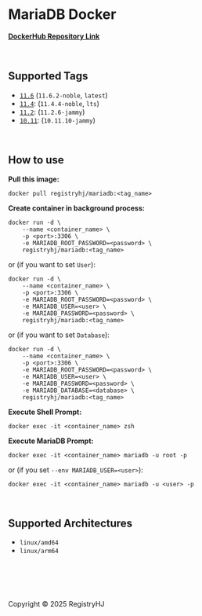 # MariaDB Docker

[**DockerHub Repository Link**](https://hub.docker.com/repository/docker/registryhj/mariadb/general)

<br />

## Supported Tags

- [`11.6`](https://hub.docker.com/repository/docker/registryhj/mariadb/tags/11.6/sha256-aa3c5c88383b5996c7ae61200817b1c433692bc9430bc494498d97d5209a2a8c) (`11.6.2-noble`, `latest`)
- [`11.4`](https://hub.docker.com/repository/docker/registryhj/mariadb/tags/11.4/sha256-e8c4c9c1c4a865a530eb6cf30f06b69eed9f825eefd499afc9f783a9b0fdbd6f): (`11.4.4-noble`, `lts`)
- [`11.2`](https://hub.docker.com/repository/docker/registryhj/mariadb/tags/11.2/sha256-547ea292b7bebd82f9cb8daca9fae574997bab03e8353f3be8e162d7d191c0a6): (`11.2.6-jammy`)
- [`10.11`](https://hub.docker.com/repository/docker/registryhj/mariadb/tags/10.11/sha256-19ef48ed41de4e20c2481bf1bb664e4ca053bf7cc8ad88b73cf57b236df91041): (`10.11.10-jammy`)

<br />

## How to use

**Pull this image:**

```
docker pull registryhj/mariadb:<tag_name>
```

**Create container in background process:**

```
docker run -d \
    --name <container_name> \
    -p <port>:3306 \
    -e MARIADB_ROOT_PASSWORD=<password> \
    registryhj/mariadb:<tag_name>
```

or (if you want to set `User`):

```
docker run -d \
    --name <container_name> \
    -p <port>:3306 \
    -e MARIADB_ROOT_PASSWORD=<password> \
    -e MARIADB_USER=<user> \
    -e MARIADB_PASSWORD=<password> \
    registryhj/mariadb:<tag_name>
```

or (if you want to set `Database`):

```
docker run -d \
    --name <container_name> \
    -p <port>:3306 \
    -e MARIADB_ROOT_PASSWORD=<password> \
    -e MARIADB_USER=<user> \
    -e MARIADB_PASSWORD=<password> \
    -e MARIADB_DATABASE=<database> \
    registryhj/mariadb:<tag_name>
```

**Execute Shell Prompt:**

```
docker exec -it <container_name> zsh
```

**Execute MariaDB Prompt:**

```
docker exec -it <container_name> mariadb -u root -p
```

or (if you set `--env MARIADB_USER=<user>`):

```
docker exec -it <container_name> mariadb -u <user> -p
```

<br />

## Supported Architectures

- `linux/amd64`
- `linux/arm64`

# <br />

Copyright © 2025 RegistryHJ
